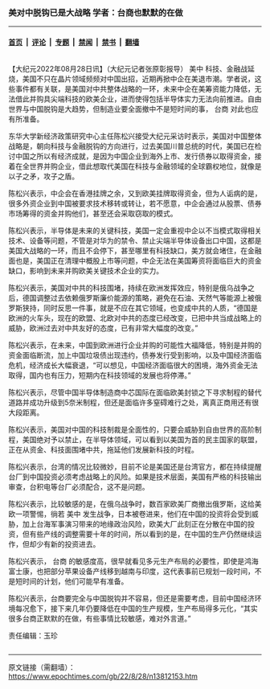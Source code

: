 ### 美对中脱钩已是大战略 学者：台商也默默的在做

---

#### [首页](../../../..?n13812153) &nbsp;|&nbsp; [评论](../../../../../epoch-comment?n13812153) &nbsp;|&nbsp; [专题](../../../../../epoch-special?n13812153) &nbsp;|&nbsp; [禁闻](../../../../../epoch-news?n13812153) &nbsp;|&nbsp; [禁书](../../../../../books?n13812153) &nbsp;|&nbsp; [翻墙](https://github.com/gfw-breaker/nogfw/blob/master/README.md?n13812153)


<div class="column" id="artbody" itemprop="articleBody">
 <!-- article content begin -->
 <p>
  【大纪元2022年08月28日讯】（大纪元记者张原彰报导）
  <ok href="https://www.epochtimes.com/gb/tag/%E7%BE%8E%E4%B8%AD.html">
   美中
  </ok>
  科技、金融战延烧，美国不只在晶片领域频频对中国出招，近期再掀中企在美退市潮。学者说，这些事件都有关联，是美国对中共整体战略的一环，未来中企在美筹资能力降低，无法借此并购具尖端科技的欧美企业，进而使得包括半导体实力无法向前推进。自由世界与中国脱钩是大趋势，但制造业要全面撤中不是短时间的事，
  <ok href="https://www.epochtimes.com/gb/tag/%E5%8F%B0%E5%95%86.html">
   台商
  </ok>
  对此也应有所准备。
 </p>
 <p>
  东华大学新经济政策研究中心主任陈松兴接受大纪元采访时表示，美国对中国整体战略是，朝向科技与金融脱钩的方向进行，过去美国川普总统的时代，美国已在检讨中国之所以有经济成就，是因为中国企业到海外上市、发行债券以取得资金，接着在全世界并购企业，借此想取代美国在科技与金融领域的全球霸权地位，就像是以子之矛，攻子之盾。
 </p>
 <p>
  陈松兴表示，中企会在香港挂牌之余，又到欧美挂牌取得资金，但为人诟病的是，很多外资企业到中国被要求技术移转或转让，若不愿意，中企会通过从股票、债券市场筹得的资金并购他们，甚至还会采取窃取的模式。
 </p>
 <p>
  陈松兴表示，半导体是未来的关键科技，美国一定会重视中企以不当模式取得相关技术、设备等问题，不管是对华为的禁令、禁止尖端半导体设备出口中国，这都是美国大战略的一环，而且不会停下，甚至哪里有科技缺口，美方就会堵住，在金融面也是，美国正在清理中概股上市等问题，中企无法在美国筹资将面临巨大的资金缺口，影响到未来并购欧美关键技术企业的实力。
 </p>
 <p>
  陈松兴表示，美国对中共的科技围堵，持续在欧洲发挥效应，特别是俄乌战争之后，德国调整过去依赖俄罗斯廉价能源的策略，避免在石油、天然气等能源上被俄罗斯狭持，同时反思一件事，就是不应在其它领域，也变成中共的人质，“德国是欧洲的火车头，现在的欧盟、北欧对中共的态度已经改变，已把中共当成战略上的威胁，欧洲过去对中共友好的态度，已有非常大幅度的改变。”
 </p>
 <p>
  陈松兴表示，在未来，中国到欧洲进行企业并购的可能性大福降低，特别是并购的资金面临断流，加上中国垃圾债出现违约，债券发行受到影响，以及中国经济面临危机，经济成长大幅衰退，“可以想见，中国经济面临很大的困境，海外资金无法取得，国内也有压力，短期内在科技领域的发展也将停滞。”
 </p>
 <p>
  陈松兴表示，尽管中国半导体制造商中芯国际在面临欧美封锁之下寻求制程的替代道路并成功升级到5奈米制程，但还是面临许多窒碍难行之处，离真正商用还有很大段距离。
 </p>
 <p>
  陈松兴表示，美国对中国的科技制裁是全面性的，只要会威胁到自由世界的高阶制程，美国绝对予以禁止，在半导体领域，可以看到以美国为首的民主国家的联盟，正在从资金、科技面围堵中共，拖延他们发展新科技的时程。
 </p>
 <p>
  陈松兴表示，台湾的情况比较微妙，目前不论是美国还是台湾官方，都在持续提醒台厂到中国投资必须考虑战略上的风险。如果是技术层面，美国有严格的科技输出审查，台积电等台厂必须配合，这不是问题。
 </p>
 <p>
  陈松兴表示，比较敏感的是，在俄乌战争时，数百家欧美厂商撤出俄罗斯，这给美欧一项警惕，徜若
  <ok href="https://www.epochtimes.com/gb/tag/%E7%BE%8E%E4%B8%AD.html">
   美中
  </ok>
  发生战争，日本被卷进来，他们在中国的投资将会受到威胁，加上台海军事演习带来的地缘政治风险，欧美大厂此刻正在分散在中国的投资，但有些产线的调整需要十年的时间，所以看到的是，在中国的生产仍然继续运作，但却少有新的投资进去。
 </p>
 <p>
  陈松兴表示，
  <ok href="https://www.epochtimes.com/gb/tag/%E5%8F%B0%E5%95%86.html">
   台商
  </ok>
  的敏感度高，很早就看见多元生产布局的必要性，即使是鸿海富士康，也把部分苹果设备产线移到越南与印度，这代表事前已规划一段时间，不是短时间的计划，他们可能早有准备。
 </p>
 <p>
  陈松兴表示，台商要完全与中国脱钩并不容易，但还是需要考虑，目前中国经济环境每况愈下，接下来几年仍要降低在中国的生产规模，生产布局得多元化，“其实很多台商正默默的在做，有些事情比较敏感，难对外言道。”
 </p>
 <p>
  责任编辑：玉珍
 </p>
 <!-- article content end -->
</div>


---

原文链接（需翻墙）：https://www.epochtimes.com/gb/22/8/28/n13812153.htm